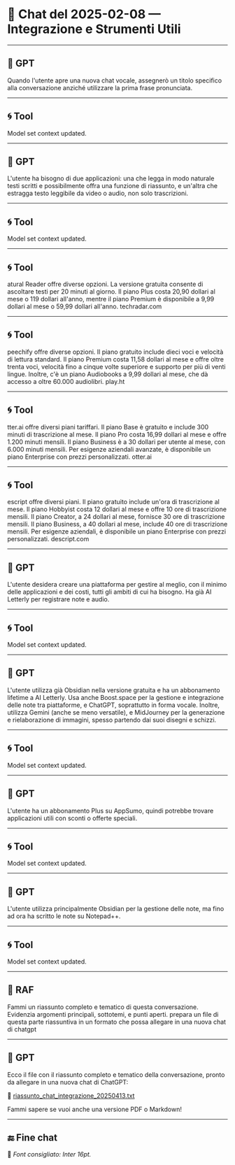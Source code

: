 # 📅 Chat del 2025-02-08 — Integrazione e Strumenti Utili

---

## 🤖 **GPT**

Quando l'utente apre una nuova chat vocale, assegnerò un titolo specifico alla conversazione anziché utilizzare la prima frase pronunciata.

---

## 🌀 **Tool**

Model set context updated.

---

## 🤖 **GPT**

L'utente ha bisogno di due applicazioni: una che legga in modo naturale testi scritti e possibilmente offra una funzione di riassunto, e un'altra che estragga testo leggibile da video o audio, non solo trascrizioni.

---

## 🌀 **Tool**

Model set context updated.

---

## 🌀 **Tool**

atural Reader offre diverse opzioni. La versione gratuita consente di ascoltare testi per 20 minuti al giorno. Il piano Plus costa 20,90 dollari al mese o 119 dollari all'anno, mentre il piano Premium è disponibile a 9,99 dollari al mese o 59,99 dollari all'anno. techradar.com

---

## 🌀 **Tool**

peechify offre diverse opzioni. Il piano gratuito include dieci voci e velocità di lettura standard. Il piano Premium costa 11,58 dollari al mese e offre oltre trenta voci, velocità fino a cinque volte superiore e supporto per più di venti lingue. Inoltre, c'è un piano Audiobooks a 9,99 dollari al mese, che dà accesso a oltre 60.000 audiolibri. play.ht

---

## 🌀 **Tool**

tter.ai offre diversi piani tariffari. Il piano Base è gratuito e include 300 minuti di trascrizione al mese. Il piano Pro costa 16,99 dollari al mese e offre 1.200 minuti mensili. Il piano Business è a 30 dollari per utente al mese, con 6.000 minuti mensili. Per esigenze aziendali avanzate, è disponibile un piano Enterprise con prezzi personalizzati. otter.ai

---

## 🌀 **Tool**

escript offre diversi piani. Il piano gratuito include un'ora di trascrizione al mese. Il piano Hobbyist costa 12 dollari al mese e offre 10 ore di trascrizione mensili. Il piano Creator, a 24 dollari al mese, fornisce 30 ore di trascrizione mensili. Il piano Business, a 40 dollari al mese, include 40 ore di trascrizione mensili. Per esigenze aziendali, è disponibile un piano Enterprise con prezzi personalizzati. descript.com

---

## 🤖 **GPT**

L'utente desidera creare una piattaforma per gestire al meglio, con il minimo delle applicazioni e dei costi, tutti gli ambiti di cui ha bisogno. Ha già AI Letterly per registrare note e audio.

---

## 🌀 **Tool**

Model set context updated.

---

## 🤖 **GPT**

L'utente utilizza già Obsidian nella versione gratuita e ha un abbonamento lifetime a AI Letterly. Usa anche Boost.space per la gestione e integrazione delle note tra piattaforme, e ChatGPT, soprattutto in forma vocale. Inoltre, utilizza Gemini (anche se meno versatile), e MidJourney per la generazione e rielaborazione di immagini, spesso partendo dai suoi disegni e schizzi.

---

## 🌀 **Tool**

Model set context updated.

---

## 🤖 **GPT**

L'utente ha un abbonamento Plus su AppSumo, quindi potrebbe trovare applicazioni utili con sconti o offerte speciali.

---

## 🌀 **Tool**

Model set context updated.

---

## 🤖 **GPT**

L'utente utilizza principalmente Obsidian per la gestione delle note, ma fino ad ora ha scritto le note su Notepad++.

---

## 🌀 **Tool**

Model set context updated.

---

## 👤 **RAF**

Fammi un riassunto completo e tematico di questa conversazione. Evidenzia argomenti principali, sottotemi, e punti aperti. prepara un file di questa parte riassuntiva in un formato che possa allegare in una nuova chat di chatgpt

---

## 🤖 **GPT**

Ecco il file con il riassunto completo e tematico della conversazione, pronto da allegare in una nuova chat di ChatGPT:

📎 [riassunto_chat_integrazione_20250413.txt](sandbox:/mnt/data/riassunto_chat_integrazione_20250413.txt)

Fammi sapere se vuoi anche una versione PDF o Markdown!

---

## 🔚 Fine chat

📌 *Font consigliato: Inter 16pt.*
